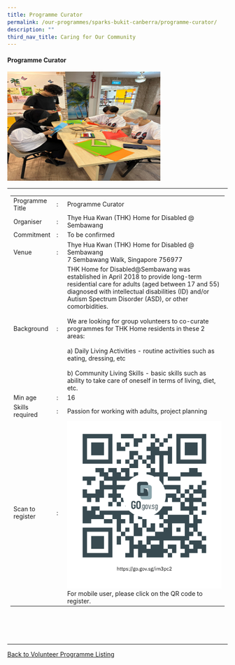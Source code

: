 ```yaml
---
title: Programme Curator
permalink: /our-programmes/sparks-bukit-canberra/programme-curator/
description: ""
third_nav_title: Caring for Our Community
---
```

#### Programme Curator

<img style="width:350px;height:250px;" src="/images/SPARKS@Bukit%20Canberra/programme%20curator.jpg">
<table width="100%" border="0">
	<tbody><tr>
				<td width="60%">
			<table width="100%" border="0">
				<tbody><tr>
					<td width="20%">
						Programme Title
					</td>
					<td width="5%">
						:
					</td>
					<td>
						Programme Curator 
					</td>
				</tr>
					<tr><td width="20%">
						Organiser
					</td>
					<td width="5%">
						:
					</td>
					<td>
						   Thye Hua Kwan (THK) Home for Disabled @ Sembawang
					</td>
				</tr>
				<tr>
					<td width="20%">
						Commitment
					</td>
					<td width="5%">
						:
					</td>
					<td width="75%">
						      To be confirmed 
					</td>
				</tr>
				<tr>
					<td width="20%">
					 Venue
					</td>
					<td width="5%">
						:
					</td>
					<td width="75%">
					   Thye Hua Kwan (THK) Home for Disabled @ Sembawang<br>						
7 Sembawang Walk, Singapore 756977
					</td>
				</tr>
				<tr>
					<td width="20%">
						Background
					</td>
					<td width="5%">
						:
					</td>
					<td width="75%">
						   THK Home for Disabled@Sembawang was established in April 2018 to provide long-term residential care for adults (aged between 17 and 55) diagnosed with intellectual disabilities (ID) and/or Autism Spectrum Disorder (ASD), or other comorbidities.<br><br>
We are looking for group volunteers to co-curate programmes for THK Home residents in these 2 areas:<br><br>
a) Daily Living Activities - routine activities such as eating, dressing, etc<br><br>
b) Community Living Skills - basic skills such as ability to take care of oneself in terms of living, diet, etc. 
					</td>
				</tr>
				<tr>
					<td width="20%">
						Min age
					</td>
					<td width="5%">
						:
					</td>
					<td width="75%">
						16
					</td>
				</tr>
		<tr>
					<td width="20%">
						Skills required
					</td>
					<td width="5%">
						:
					</td>
					<td>
						  Passion for working with adults, project planning
			</td>
				</tr>
		<tr>
					<td width="20%">
						Scan to register
					</td>
					<td width="5%">
						:
					</td>
					<td><a href="https://form.gov.sg/633569d38bd2fa0012fbd06d">
						<img style="width=60px;height=60px;" src="/images/SPARKS@Bukit%20Canberra/programme%20curators%20qr.png"></a><br>
						For mobile user, please click on the QR code to register.
			</td>
				</tr>
</tbody></table>


<br>
			<br>
			<br>
			<br>
			
</td></tr></tbody></table>
<a href="/our-programmes/sparks-bukit-canberra/volunteering-opportunities/">
	Back to Volunteer Programme Listing</a>